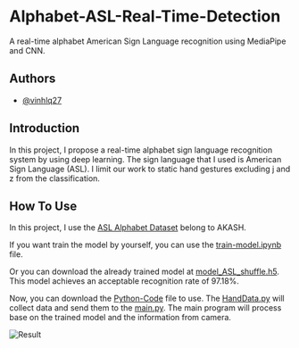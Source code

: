 # Alphabet-ASL-Real-Time-Detection
A real-time alphabet American Sign Language recognition using MediaPipe and CNN.

## Authors

- [@vinhlq27](https://github.com/vinhlq27)


## Introduction

In this project, I propose a real-time alphabet sign language recognition system by using deep learning. The sign language that I used is American Sign Language (ASL). I limit our work to static hand gestures excluding j and z from the classification.

## How To Use

In this project, I use the [ASL Alphabet Dataset](https://www.kaggle.com/datasets/grassknoted/asl-alphabet) belong to AKASH. 

If you want train the model by yourself, you can use the [train-model.ipynb](https://github.com/vinhlq27/Alphabet-ASL-Real-Time-Classification/blob/main/train-model.ipynb) file.

Or you can download the already trained model at [model_ASL_shuffle.h5](https://github.com/vinhlq27/Alphabet-ASL-Real-Time-Classification/blob/main/model_ASL_shuffle.h5). This model achieves an acceptable recognition rate of 97.18%.

Now, you can download the [Python-Code](https://github.com/vinhlq27/Alphabet-ASL-Real-Time-Classification/tree/main/Python-Code) file to use. The [HandData.py](https://github.com/vinhlq27/Alphabet-ASL-Real-Time-Classification/blob/main/Python-Code/HandData.py) will collect data and send them to the [main.py](https://github.com/vinhlq27/Alphabet-ASL-Real-Time-Classification/blob/main/Python-Code/main.py). The main program will process base on the trained model and the information from camera.

![Result](https://github.com/vinhlq27/Alphabet-ASL-Real-Time-Classification/blob/main/Demo/Demo.gif)


